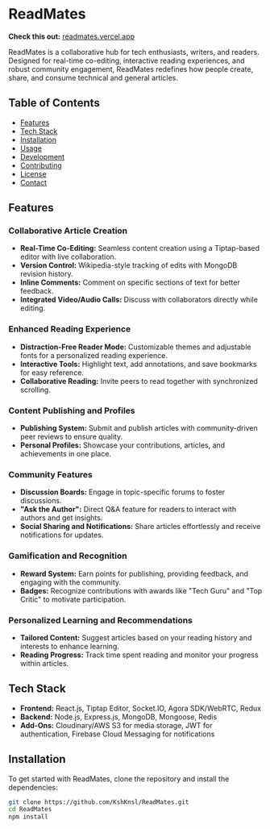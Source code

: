 # ReadMates

**Check this out:** [readmates.vercel.app](https://readmates.vercel.app)

ReadMates is a collaborative hub for tech enthusiasts, writers, and readers. Designed for real-time co-editing, interactive reading experiences, and robust community engagement, ReadMates redefines how people create, share, and consume technical and general articles.

## Table of Contents

- [Features](#features)
- [Tech Stack](#tech-stack)
- [Installation](#installation)
- [Usage](#usage)
- [Development](#development)
- [Contributing](#contributing)
- [License](#license)
- [Contact](#contact)

## Features

### Collaborative Article Creation
- **Real-Time Co-Editing:** Seamless content creation using a Tiptap-based editor with live collaboration.
- **Version Control:** Wikipedia-style tracking of edits with MongoDB revision history.
- **Inline Comments:** Comment on specific sections of text for better feedback.
- **Integrated Video/Audio Calls:** Discuss with collaborators directly while editing.

### Enhanced Reading Experience
- **Distraction-Free Reader Mode:** Customizable themes and adjustable fonts for a personalized reading experience.
- **Interactive Tools:** Highlight text, add annotations, and save bookmarks for easy reference.
- **Collaborative Reading:** Invite peers to read together with synchronized scrolling.

### Content Publishing and Profiles
- **Publishing System:** Submit and publish articles with community-driven peer reviews to ensure quality.
- **Personal Profiles:** Showcase your contributions, articles, and achievements in one place.

### Community Features
- **Discussion Boards:** Engage in topic-specific forums to foster discussions.
- **"Ask the Author":** Direct Q&A feature for readers to interact with authors and get insights.
- **Social Sharing and Notifications:** Share articles effortlessly and receive notifications for updates.

### Gamification and Recognition
- **Reward System:** Earn points for publishing, providing feedback, and engaging with the community.
- **Badges:** Recognize contributions with awards like "Tech Guru" and "Top Critic" to motivate participation.

### Personalized Learning and Recommendations
- **Tailored Content:** Suggest articles based on your reading history and interests to enhance learning.
- **Reading Progress:** Track time spent reading and monitor your progress within articles.

## Tech Stack

- **Frontend:** React.js, Tiptap Editor, Socket.IO, Agora SDK/WebRTC, Redux
- **Backend:** Node.js, Express.js, MongoDB, Mongoose, Redis
- **Add-Ons:** Cloudinary/AWS S3 for media storage, JWT for authentication, Firebase Cloud Messaging for notifications

## Installation

To get started with ReadMates, clone the repository and install the dependencies:

```bash
git clone https://github.com/KshKnsl/ReadMates.git
cd ReadMates
npm install
